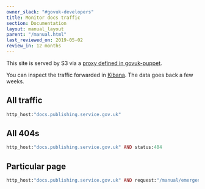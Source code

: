 ```yaml
---
owner_slack: "#govuk-developers"
title: Monitor docs traffic
section: Documentation
layout: manual_layout
parent: "/manual.html"
last_reviewed_on: 2019-05-02
review_in: 12 months
---
```


This site is served by S3 via a [proxy defined in govuk-puppet][proxy].

You can inspect the traffic forwarded in [Kibana][kibana]. The data goes back a few weeks.

## All traffic

```rb
http_host:"docs.publishing.service.gov.uk"
```

## All 404s

```rb
http_host:"docs.publishing.service.gov.uk" AND status:404
```

## Particular page

```rb
http_host:"docs.publishing.service.gov.uk" AND request:"/manual/emergency-publishing.html"
```

[proxy]: https://github.com/alphagov/govuk-puppet/blob/d9f32be24890a47e0ed7368efccec7fb70ecab50/modules/govuk/manifests/node/s_backend_lb.pp#L132-L139
[kibana]: /manual/logit.html
